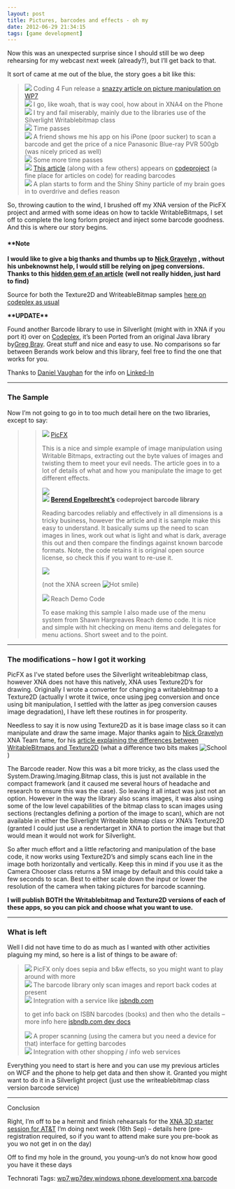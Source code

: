 ```yaml
---
layout: post
title: Pictures, barcodes and effects - oh my
date: 2012-06-29 21:34:15
tags: [game development]
---
```


Now this was an unexpected surprise since I should still be wo deep rehearsing for my webcast next week (already?), but I’ll get back to that.

It sort of came at me out of the blue, the story goes a bit like this:

> ![](http://www.dotnetscraps.com/samples/bullets/038.gif)    Coding 4 Fun release a [snazzy article on picture manipulation on WP7](http://blogs.msdn.com/b/coding4fun/archive/2010/08/09/10048007)   
> ![](http://www.dotnetscraps.com/samples/bullets/038.gif)    I go, like woah, that is way cool, how about in XNA4 on the Phone   
> ![](http://www.dotnetscraps.com/samples/bullets/038.gif)    I try and fail miserably, mainly due to the libraries use of the Silverlight Writablebitmap class   
> ![](http://www.dotnetscraps.com/samples/bullets/038.gif)    Time passes   
> ![](http://www.dotnetscraps.com/samples/bullets/038.gif)    A friend shows me his app on his iPone (poor sucker) to scan a barcode and get the price of a nice Panasonic Blue-ray PVR 500gb (was nicely priced as well)   
> ![](http://www.dotnetscraps.com/samples/bullets/038.gif)    Some more time passes   
> ![](http://www.dotnetscraps.com/samples/bullets/038.gif)    [This article](http://www.codeproject.com/KB/graphics/BarcodeImaging3) (along with a few others) appears on [codeproject](http://www.codeproject.com/) (a fine place for articles on code) for reading barcodes   
> ![](http://www.dotnetscraps.com/samples/bullets/038.gif)    A plan starts to form and the Shiny Shiny particle of my brain goes in to overdrive and defies reason

So, throwing caution to the wind, I brushed off my XNA version of the PicFX project and armed with some ideas on how to tackle WritableBitmaps, I set off to complete the long forlorn project and inject some barcode goodness.  And this is where our story begins.

#### \*\*Note

**I would like to give a big thanks and thumbs up to** [**Nick Gravelyn**](http://blogs.msdn.com/b/nicgrave/) **, without his unbeknownst help, I would still be relying on jpeg conversions.  Thanks to this** [**hidden gem of an article**](http://blogs.msdn.com/b/nicgrave/archive/2010/07/25/rendering-with-xna-framework-4-0-inside-of-a-wpf-application) **(well not really hidden, just hard to find)**

Source for both the Texture2D and WriteableBitmap samples [here on codeplex as usual](http://startrooper2dxna.codeplex.com/releases/view/52215)

**\*\*UPDATE\*\***

Found another Barcode library to use in Silverlight (might with in XNA if you port it) over on [Codeplex](http://silverlightzxing.codeplex.com/), it’s been Ported from an original Java library by[Greg Bray](http://silverlightzxing.codeplex.com/).  Great stuff and nice and easy to use.  No comparisons so far between Berands work below and this library, feel free to find the one that works for you.

Thanks to [Daniel Vaughan](http://www.linkedin.com/profile?viewProfile=&key=15495537&authToken=6cjD&authType=name&goback=%2Egde_3405242_member_41561516) for the info on [Linked-In](http://www.linkedin.com/groupAnswers?viewQuestionAndAnswers=&discussionID=41561516&gid=3405242&trk=EML_anet_di_pst_ttle)

* * *

### The Sample

Now I’m not going to go in to too much detail here on the two libraries, except to say:

> > ![](http://www.dotnetscraps.com/samples/bullets/038.gif)    [PicFX](http://blogs.msdn.com/b/coding4fun/archive/2010/08/09/10048007)
> > 
> > This is a nice and simple example of image manipulation using Writable Bitmaps, extracting out the byte values of images and twisting them to meet your evil needs.  The article goes in to a lot of details of what and how you manipulate the image to get different effects.
> > 
> > ![](http://ecn.channel9.msdn.com/c4fcontent/images/d2318adeb050_AB1A/image_12.png)   
> > ![](http://www.dotnetscraps.com/samples/bullets/038.gif)    **[Berend Engelbrecht’s](http://www.codeproject.com/script/Membership/View?mid=2307043)**  **codeproject barcode library**
> > 
> > Reading barcodes reliably and effectively in all dimensions is a tricky business, however the article and it is sample make this easy to understand.  It basically sums up the need to scan images in lines, work out what is light and what is dark, average this out and then compare the findings against known barcode formats.  Note, the code retains it is original open source license, so check this if you want to re-use it. 
> > 
> > ![](http://www.codeproject.com/KB/graphics/BarcodeImaging3/BarcodeImaging3-screenshot.png)
> > 
> > (not the XNA screen ![Hot smile](http://xna-uk.net/cfs-file.ashx/__key/CommunityServer.Blogs.Components.WeblogFiles/darkgenesis.metablogapi/1581.wlEmoticonhotsmile_5F00_009172EE.png))
> > 
> > ![](http://www.dotnetscraps.com/samples/bullets/038.gif)    Reach Demo Code
> > 
> > To ease making this sample I also made use of the menu system from Shawn Hargreaves Reach demo code.  It is nice and simple with hit checking on menu items and delegates for menu actions.  Short sweet and to the point.

 

* * *

 

### The modifications – how I got it working

PicFX as I’ve stated before uses the Silverlight writeablebitmap class, however XNA does not have this natively, XNA uses Texture2D’s for drawing.  Originally I wrote a converter for changing a writablebitmap to a Texture2D (actually I wrote it twice, once using jpeg conversion and once using bit manipulation, I settled with the latter as jpeg conversion causes image degradation), I have left these routines in for prosperity.

Needless to say it is now using Texture2D as it is base image class so it can manipulate and draw the same image.  Major thanks again to [Nick Gravelyn](http://blogs.msdn.com/b/nicgrave/) XNA Team fame, for his [article explaining the differences between WritableBitmaps and Texture2D](http://blogs.msdn.com/b/nicgrave/archive/2010/07/25/rendering-with-xna-framework-4-0-inside-of-a-wpf-application) (what a difference two bits makes ![School](/cfs-file.ashx/__key/CommunityServer.Blogs.Components.WeblogFiles/darkgenesis.metablogapi/2654.wlEmoticonschool_5F00_3C8D8ED6.png))

The Barcode reader.  Now this was a bit more tricky, as the class used the System.Drawing.Imaging.Bitmap class,  this is just not available in the compact framework (and it caused me several hours of headache and research to ensure this was the case).  So leaving it all intact was just not an option.  However in the way the library also scans images, it was also using some of the low level capabilities of the bitmap class to scan images using sections (rectangles defining a portion of the image to scan), which are not available in either the Silverlight Writeable bitmap class or XNA’s Texture2D (granted I could just use a rendertarget in XNA to portion the image but that would mean it would not work for Silverlight.

So after much effort and a little refactoring and manipulation of the base code, it now works using Texture2D’s and simply scans each line in the image both horizontally and vertically.   Keep this in mind if you use it as the Camera Chooser class returns a 5M image by default and this could take a few seconds to scan.  Best to either scale down the input or lower the resolution of the camera when taking pictures for barcode scanning.

 

**I will publish BOTH the Writablebitmap and Texture2D versions of each of these apps, so you can pick and choose what you want to use.**

* * *

### What is left

Well I did not have time to do as much as I wanted with other activities plaguing my mind, so here is a list of things to be aware of:

> ![](http://www.dotnetscraps.com/samples/bullets/038.gif)    PicFX only does sepia and b&w effects, so you might want to play around with more   
> ![](http://www.dotnetscraps.com/samples/bullets/038.gif)    The barcode library only scan images and report back codes at present   
> ![](http://www.dotnetscraps.com/samples/bullets/038.gif)    Integration with a service like [isbndb.com](http://isbndb.com/)
> 
> to get info back on ISBN barcodes (books) and then who the details – more info here [isbndb.com dev docs](http://isbndb.com/docs/api/index.html)
> 
> ![](http://www.dotnetscraps.com/samples/bullets/038.gif)    A proper scanning (using the camera but you need a device for that) interface for getting barcodes   
> ![](http://www.dotnetscraps.com/samples/bullets/038.gif)    Integration with other shopping / info web services

Everything you need to start is here and you can use my previous articles on WCF and the phone to help get data and then show it.  Granted you might want to do it in a Silverlight project (just use the writeablebitmap class version barcode service)

 

* * *

 

Conclusion

Right, I’m off to be a hermit and finish rehearsals for the [XNA 3D starter session for AT&T](http://developer.att.com/developer/index.jsp;jsessionid=OTU14OCWQLIUJB4R0EWCPJQ?page=webcast&id=6.3_v1_10800360) I’m doing next week (16th Sep) – details here (pre-registration required, so if you want to attend make sure you pre-book as you wo not get in on the day)

Off to find my hole in the ground, you young-un’s do not know how good you have it these days

Technorati Tags: [wp7](http://technorati.com/tags/wp7),[wp7dev](http://technorati.com/tags/wp7dev),[windows phone development](http://technorati.com/tags/windows+phone+development),[xna](http://technorati.com/tags/xna),[barcode](http://technorati.com/tags/barcode)
